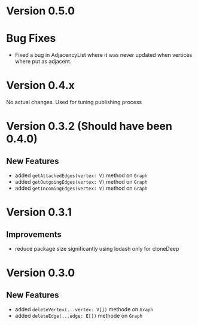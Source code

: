 # Version 0.5.0

# Bug Fixes

-   Fixed a bug in AdjacencyList where it was never updated when vertices where put as adjacent.

# Version 0.4.x

No actual changes. Used for tuning publishing process

# Version 0.3.2 (Should have been 0.4.0)

## New Features

-   added `getAttachedEdges(vertex: V)` method on `Graph`
-   added `getOutgoingEdges(vertex: V)` method on `Graph`
-   added `getIncomingEdges(vertex: V)` method on `Graph`

# Version 0.3.1

## Improvements

-   reduce package size significantly using lodash only for cloneDeep

# Version 0.3.0

## New Features

-   added `deleteVertex(...vertex: V[])` methode on `Graph`
-   added `deleteEdge(...edge: E[])` methode on `Graph`
